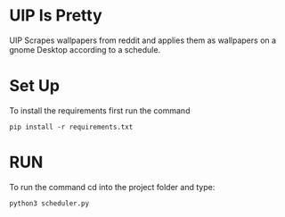 UIP Is Pretty
=============

UIP Scrapes wallpapers from reddit and applies them as wallpapers on a 
gnome Desktop according to a schedule. 

Set Up
======

To install the requirements first run the command

```
pip install -r requirements.txt
```

RUN
===

To run the command cd into the project folder and type:

```
python3 scheduler.py
``` 
